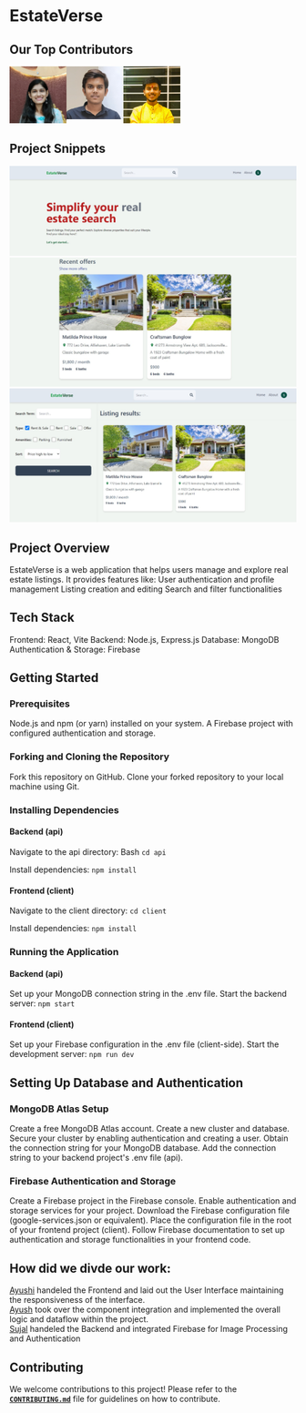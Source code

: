 # EstateVerse

## Our Top Contributors 
<div style="display: flex;">
  <a href="https://github.com/Ayu1C">
    <img src="images/Ayushi.jpeg" alt="Contributor 1" width="100"/>
  </a>
  <a href="https://github.com/ayushharode">
    <img src="images/Ayush.png" alt="Contributor 2" width="100"/>
  </a>
  <a href="https://github.com/Sujal-2820">
    <img src="images/Sujal-Soni1.jpg" alt="Contributor 3" width="100"/>
  </a>
</div>

## Project Snippets 
![Header](images/header.jpg)
![recent](images/recent.jpg)
![dashboard](images/dash.jpg)

## Project Overview

EstateVerse is a web application that helps users manage and explore real estate listings. It provides features like:
User authentication and profile management
Listing creation and editing 
Search and filter functionalities

## Tech Stack
Frontend: React, Vite
Backend: Node.js, Express.js
Database: MongoDB
Authentication & Storage: Firebase


## Getting Started

### Prerequisites

Node.js and npm (or yarn) installed on your system.
A Firebase project with configured authentication and storage.
### Forking and Cloning the Repository

Fork this repository on GitHub.
Clone your forked repository to your local machine using Git.

### Installing Dependencies

#### Backend (api)

Navigate to the api directory:
Bash
`cd api`

Install dependencies:
`npm install`

#### Frontend (client)

Navigate to the client directory:
`cd client`

Install dependencies:
`npm install`

### Running the Application

#### Backend (api)
Set up your MongoDB connection string in the .env file.
Start the backend server:
`npm start`

#### Frontend (client)
Set up your Firebase configuration in the .env file (client-side).
Start the development server:
`npm run dev`

## Setting Up Database and Authentication

### MongoDB Atlas Setup

Create a free MongoDB Atlas account.
Create a new cluster and database.
Secure your cluster by enabling authentication and creating a user.
Obtain the connection string for your MongoDB database.
Add the connection string to your backend project's .env file (api).
### Firebase Authentication and Storage

Create a Firebase project in the Firebase console.
Enable authentication and storage services for your project.
Download the Firebase configuration file (google-services.json or equivalent).
Place the configuration file in the root of your frontend project (client).
Follow Firebase documentation to set up authentication and storage functionalities in your frontend code.

## How did we divde our work:

<a href="https://github.com/Ayu1C">Ayushi</a> handeled the Frontend and laid out the User Interface maintaining the responsiveness of the interface.
<br/>
<a href="https://github.com/ayushharode">Ayush</a> took over the component integration and implemented the overall logic and dataflow within the project.
<br/>
<a href="https://github.com/Sujal-2820">Sujal</a> handeled the Backend and integrated Firebase for Image Processing and Authentication

## Contributing
We welcome contributions to this project! Please refer to the **<code><a href="https://github.com/Sujal-2820/Real-Estate-Web-Application/blob/main/CONTRIBUTING.md">CONTRIBUTING.md</a></code>** file for guidelines on how to contribute.

